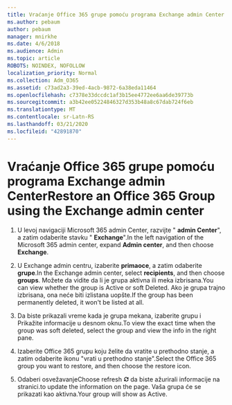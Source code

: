 ```yaml
---
title: Vraćanje Office 365 grupe pomoću programa Exchange admin Center
ms.author: pebaum
author: pebaum
manager: mnirkhe
ms.date: 4/6/2018
ms.audience: Admin
ms.topic: article
ROBOTS: NOINDEX, NOFOLLOW
localization_priority: Normal
ms.collection: Adm_O365
ms.assetid: c73ad2a3-39ed-4acb-9872-6a38eda11464
ms.openlocfilehash: c7378e33dccdc1af3b15ee4772ee6aa6de39773b
ms.sourcegitcommit: a3b42ee05224846327d353b48a8c67dab724f6eb
ms.translationtype: MT
ms.contentlocale: sr-Latn-RS
ms.lasthandoff: 03/21/2020
ms.locfileid: "42891870"
---
```

# <a name="restore-an-office-365-group-using-the-exchange-admin-center"></a><span data-ttu-id="97787-102">Vraćanje Office 365 grupe pomoću programa Exchange admin Center</span><span class="sxs-lookup"><span data-stu-id="97787-102">Restore an Office 365 Group using the Exchange admin center</span></span>

1. <span data-ttu-id="97787-103">U levoj navigaciji Microsoft 365 admin Center, razvijte " **admin Center**", a zatim odaberite stavku " **Exchange**".</span><span class="sxs-lookup"><span data-stu-id="97787-103">In the left navigation of the Microsoft 365 admin center, expand **Admin center**, and then choose **Exchange**.</span></span>
    
2. <span data-ttu-id="97787-104">U Exchange admin centru, izaberite **primaoce**, a zatim odaberite **grupe**.</span><span class="sxs-lookup"><span data-stu-id="97787-104">In the Exchange admin center, select **recipients**, and then choose **groups**.</span></span> <span data-ttu-id="97787-105">Možete da vidite da li je grupa aktivna ili meka izbrisana.</span><span class="sxs-lookup"><span data-stu-id="97787-105">You can view whether the group is Active or soft Deleted.</span></span> <span data-ttu-id="97787-106">Ako je grupa trajno izbrisana, ona neće biti izlistana uopšte.</span><span class="sxs-lookup"><span data-stu-id="97787-106">If the group has been permanently deleted, it won't be listed at all.</span></span>
    
3. <span data-ttu-id="97787-107">Da biste prikazali vreme kada je grupa mekana, izaberite grupu i Prikažite informacije u desnom oknu.</span><span class="sxs-lookup"><span data-stu-id="97787-107">To view the exact time when the group was soft deleted, select the group and view the info in the right pane.</span></span>
    
4. <span data-ttu-id="97787-108">Izaberite Office 365 grupu koju želite da vratite u prethodno stanje, a zatim odaberite ikonu "vrati u prethodno stanje".</span><span class="sxs-lookup"><span data-stu-id="97787-108">Select the Office 365 group you want to restore, and then choose the restore icon.</span></span>
    
5. <span data-ttu-id="97787-109">Odaberi osvežavanje</span><span class="sxs-lookup"><span data-stu-id="97787-109">Choose refresh</span></span> ![Ikona "Osveži"](media/6464df90-2a91-4c1f-92a6-9a38c7696ac3.gif) <span data-ttu-id="97787-111">da biste ažurirali informacije na stranici.</span><span class="sxs-lookup"><span data-stu-id="97787-111">to update the information on the page.</span></span> <span data-ttu-id="97787-112">Vaša grupa će se prikazati kao aktivna.</span><span class="sxs-lookup"><span data-stu-id="97787-112">Your group will show as Active.</span></span> 
    

